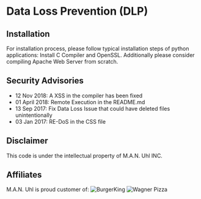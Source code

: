 # Data Loss Prevention (DLP)
## Installation
For installation process, please follow typical installation steps of python
applications: Install C Compiler and OpenSSL. Additionally please consider
compiling Apache Web Server from scratch.

## Security Advisories
* 12 Nov 2018: A XSS in the compiler has been fixed
* 01 April 2018: Remote Execution in the README.md
* 13 Sep 2017: Fix Data Loss Issue that could have deleted files
  unintentionally
* 03 Jan 2017: RE-DoS in the CSS file

## Disclaimer
This code is under the intellectual property of M.A.N. Uhl INC.

## Affiliates
M.A.N. Uhl is proud customer of:
![BurgerKing](https://webiconspng.com/wp-content/uploads/2017/09/Burger-King-PNG-Image-88972-300x291.png)
![Wagner
Pizza](https://img.rewe-static.de/2670639/25165660_digital-image.png?resize=300px:300px&background-color=FFFFFF)
